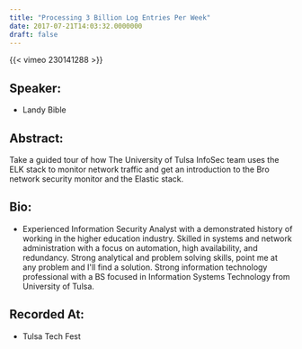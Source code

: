 ```yaml
---
title: "Processing 3 Billion Log Entries Per Week"
date: 2017-07-21T14:03:32.0000000
draft: false
---
```


{{< vimeo 230141288 >}}

## Speaker:

 - Landy Bible

## Abstract:

<p>Take a guided tour of how The University of Tulsa InfoSec team uses the ELK stack to monitor network traffic and get an introduction to the Bro network security monitor and the Elastic stack.</p>

## Bio:

 - <p>Experienced Information Security Analyst with a demonstrated history of working in the higher education industry. Skilled in systems and network administration with a focus on automation, high availability, and redundancy. Strong analytical and problem solving skills, point me at any problem and I'll find a solution. Strong information technology professional with a BS focused in Information Systems Technology from University of Tulsa.</p>

## Recorded At:

 - Tulsa Tech Fest

